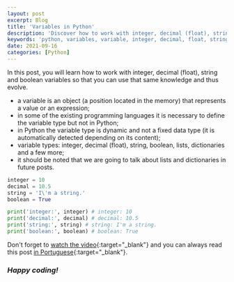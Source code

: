 ```yaml
---
layout: post
excerpt: Blog
title: 'Variables in Python'
description: 'Discover how to work with integer, decimal (float), string and boolean variables in the Python programming language. Get answers to your questions with the theory and examples presented.'
keywords: 'python, variables, variable, integer, decimal, float, string, boolean, post'
date: 2021-09-16
categories: [Python]
---
```


In this post, you will learn how to work with integer, decimal (float), string and boolean variables so that you can use that same knowledge and thus evolve.

- a variable is an object (a position located in the memory) that represents a value or an expression;
- in some of the existing programming languages it is necessary to define the variable type but not in Python;
- in Python the variable type is dynamic and not a fixed data type (it is automatically detected depending on its content);
- variable types: integer, decimal (float), string, boolean, lists, dictionaries and a few more;
- it should be noted that we are going to talk about lists and dictionaries in future posts.

```python
integer = 10
decimal = 10.5
string = 'I\'m a string.'
boolean = True

print('integer:', integer) # integer: 10
print('decimal:', decimal) # decimal: 10.5
print('string:', string) # string: I'm a string.
print('boolean:', boolean) # boolean: True
```

Don't forget to [watch the video](https://youtu.be/fLeUijcIAiw){:target="\_blank"} and you can always read this post [in Portuguese](https://caffeinealgorithm.com/blog/20210916/variaveis-em-python/){:target="\_blank"}.

### _Happy coding!_
